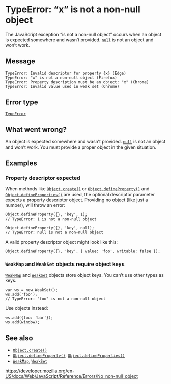 TypeError: “x” is not a non-null object
=======================================

The JavaScript exception “is not a non-null object” occurs when an object is expected somewhere and wasn’t provided. [`null`](../global_objects/null) is not an object and won’t work.

Message
-------

    TypeError: Invalid descriptor for property {x} (Edge)
    TypeError: "x" is not a non-null object (Firefox)
    TypeError: Property description must be an object: "x" (Chrome)
    TypeError: Invalid value used in weak set (Chrome)

Error type
----------

[`TypeError`](../global_objects/typeerror)

What went wrong?
----------------

An object is expected somewhere and wasn’t provided. [`null`](../global_objects/null) is not an object and won’t work. You must provide a proper object in the given situation.

Examples
--------

### Property descriptor expected

When methods like [`Object.create()`](../global_objects/object/create) or [`Object.defineProperty()`](../global_objects/object/defineproperty) and [`Object.defineProperties()`](../global_objects/object/defineproperties) are used, the optional descriptor parameter expects a property descriptor object. Providing no object (like just a number), will throw an error:

    Object.defineProperty({}, 'key', 1);
    // TypeError: 1 is not a non-null object

    Object.defineProperty({}, 'key', null);
    // TypeError: null is not a non-null object

A valid property descriptor object might look like this:

    Object.defineProperty({}, 'key', { value: 'foo', writable: false });

### `WeakMap` and `WeakSet` objects require object keys

[`WeakMap`](../global_objects/weakmap) and [`WeakSet`](../global_objects/weakset) objects store object keys. You can’t use other types as keys.

    var ws = new WeakSet();
    ws.add('foo');
    // TypeError: "foo" is not a non-null object

Use objects instead:

    ws.add({foo: 'bar'});
    ws.add(window);

See also
--------

-   [`Object.create()`](../global_objects/object/create)
-   [`Object.defineProperty()`](../global_objects/object/defineproperty), [`Object.defineProperties()`](../global_objects/object/defineproperties)
-   [`WeakMap`](../global_objects/weakmap), [`WeakSet`](../global_objects/weakset)

<a href="https://developer.mozilla.org/en-US/docs/Web/JavaScript/Reference/Errors/No_non-null_object" class="_attribution-link">https://developer.mozilla.org/en-US/docs/Web/JavaScript/Reference/Errors/No_non-null_object</a>
